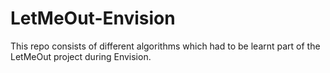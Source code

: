 # LetMeOut-Envision
This repo consists of different algorithms which had to be learnt part of the LetMeOut project during Envision.

